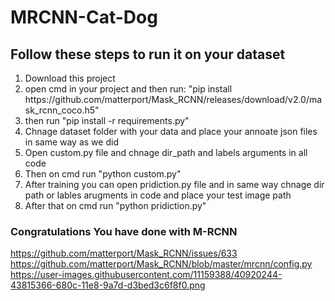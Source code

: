 # MRCNN-Cat-Dog

## Follow these steps to run it on your dataset

<ol>
<li>Download this project</li>
<li>open cmd in your project and then run: "pip install https://github.com/matterport/Mask_RCNN/releases/download/v2.0/mask_rcnn_coco.h5"</li>
<li>then run "pip install -r requirements.py"</li>
<li>Chnage dataset folder with your data and place your annoate json files in same way as we did</li>  
<li>Open custom.py file and chnage dir_path and labels arguments in all code</li> 
<li>Then on cmd run "python custom.py"</li>
<li> After training you can open pridiction.py file and in same way chnage dir path or lables arugments in code and place your test image path</li> 
<li>After that on cmd run "python pridiction.py" </li>    
</ol>

### Congratulations You have done with M-RCNN

https://github.com/matterport/Mask_RCNN/issues/633
https://github.com/matterport/Mask_RCNN/blob/master/mrcnn/config.py
https://user-images.githubusercontent.com/11159388/40920244-43815366-680c-11e8-9a7d-d3bed3c6f8f0.png

